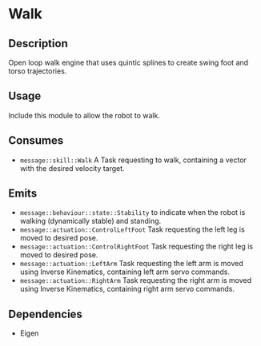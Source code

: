 # Walk

## Description

Open loop walk engine that uses quintic splines to create swing foot and torso trajectories.

## Usage

Include this module to allow the robot to walk.

## Consumes

- `message::skill::Walk` A Task requesting to walk, containing a vector with the desired velocity target.

## Emits

- `message::behaviour::state::Stability` to indicate when the robot is walking (dynamically stable) and standing.
- `message::actuation::ControlLeftFoot` Task requesting the left leg is moved to desired pose.
- `message::actuation::ControlRightFoot` Task requesting the right leg is moved to desired pose.
- `message::actuation::LeftArm` Task requesting the left arm is moved using Inverse Kinematics, containing left arm servo commands.
- `message::actuation::RightArm` Task requesting the right arm is moved using Inverse Kinematics, containing right arm servo commands.

## Dependencies

- Eigen
